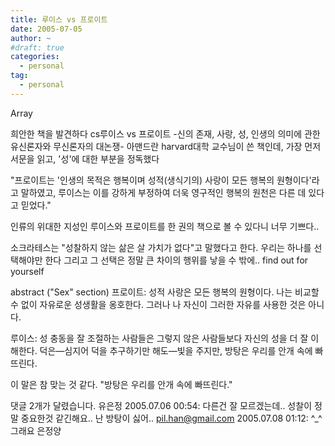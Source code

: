 ```yaml
---
title: 루이스 vs 프로이트
date: 2005-07-05
author: ~
#draft: true
categories:
  - personal
tag:
  - personal
---
```




Array

희안한 책을 발견하다
cs루이스 vs 프로이트
-신의 존재, 사랑, 성, 인생의 의미에 관한 유신론자와 무신론자의 대논쟁-
아맨드란 harvard대학 교수님이 쓴 책인데,
가장 먼저 서문을 읽고, '성'에 대한 부분을 정독했다

"프로이트는  '인생의 목적은 행복이며 성적(생식기의) 사랑이 모든 행복의 원형이다'라고 말하였고, 루이스는 이를 강하게 부정하여 더욱 영구적인 행복의 원천은 다른 데 있다고 믿었다."

인류의 위대한 지성인 루이스와 프로이트를 한 권의 책으로 볼 수 있다니 너무 기쁘다..

소크라테스는 "성찰하지 않는 삶은 살 가치가 없다"고 말했다고 한다.
우리는 하나를 선택해야만 한다 그리고 그 선택은 정말 큰 차이의 행위를 낳을 수 밖에..
find out for yourself

abstract ("Sex" section)
프로이트: 성적 사랑은 모든 행복의 원형이다. 나는 비교할 수 없이 자유로운 성생활을 옹호한다. 그러나 나 자신이 그러한 자유를 사용한 것은 아니다. 

루이스: 성 충동을 잘 조절하는 사람들은 그렇지 않은 사람들보다 자신의 성을 더 잘 이해한다. 덕은―심지어 덕을 추구하기만 해도―빛을 주지만, 방탕은 우리를 안개 속에 빠뜨린다.

이 말은 참 맞는 것 같다. "방탕은 우리를 안개 속에 빠뜨린다."


 댓글  2개가 달렸습니다.
 유은정 2005.07.06 00:54: 
다른건 잘 모르겠는데.. 성찰이 정말 중요한것 같긴해요.. 난 방탕이 싫어..
 pil.han@gmail.com 2005.07.08 01:12: 
^_^ 그래요 은정양




